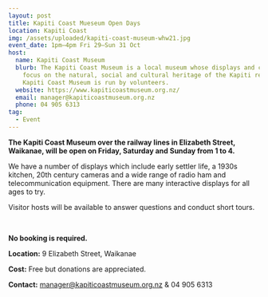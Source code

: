 ```yaml
---
layout: post
title: Kapiti Coast Mueseum Open Days
location: Kapiti Coast
img: /assets/uploaded/kapiti-coast-museum-whw21.jpg
event_date: 1pm–4pm Fri 29–Sun 31 Oct
host:
  name: Kapiti Coast Museum
  blurb: The Kapiti Coast Museum is a local museum whose displays and collections
    focus on the natural, social and cultural heritage of the Kapiti region. The
    Kapiti Coast Museum is run by volunteers.
  website: https://www.kapiticoastmuseum.org.nz/
  email: manager@kapiticoastmuseum.org.nz
  phone: 04 905 6313
tag:
  - Event
---
```

**The Kapiti Coast Museum over the railway lines in Elizabeth Street, Waikanae, will be open on Friday, Saturday and Sunday from 1 to 4.** 

We have a number of displays which include early settler life, a 1930s kitchen, 20th century cameras and a wide range of radio ham and telecommunication equipment. There are many interactive displays for all ages to try.

Visitor hosts will be available to answer questions and conduct short tours.

<br>

**No booking is required.** 

**Location:** 9 Elizabeth Street, Waikanae

**Cost:** Free but donations are appreciated.

**Contact:** manager@kapiticoastmuseum.org.nz & 04 905 6313